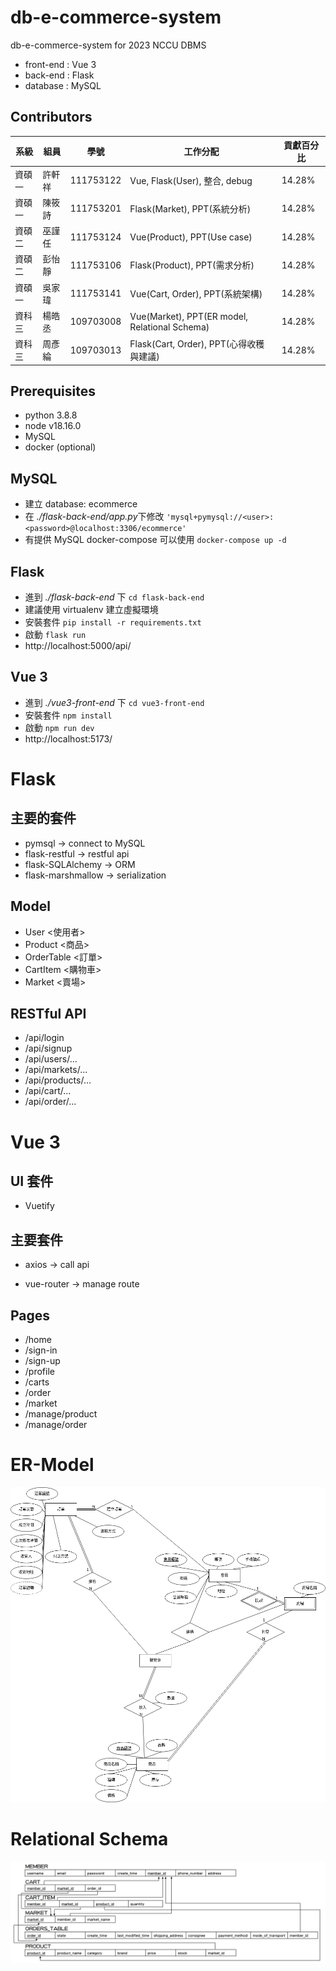 # db-e-commerce-system

db-e-commerce-system for 2023 NCCU DBMS

- front-end : Vue 3
- back-end : Flask
- database : MySQL

## Contributors

| 系級   | 組員   | 學號      | 工作分配                                      | 貢獻百分比 |
| ------ | ------ | --------- | --------------------------------------------- | ---------- |
| 資碩一 | 許軒祥 | 111753122 | Vue, Flask(User), 整合, debug                 | 14.28%     |
| 資碩一 | 陳筱詩 | 111753201 | Flask(Market), PPT(系統分析)                  | 14.28%     |
| 資碩二 | 巫謹任 | 111753124 | Vue(Product), PPT(Use case)                   | 14.28%     |
| 資碩二 | 彭怡靜 | 111753106 | Flask(Product), PPT(需求分析)                 | 14.28%     |
| 資碩一 | 吳家瑋 | 111753141 | Vue(Cart, Order), PPT(系統架構)               | 14.28%     |
| 資科三 | 楊皓丞 | 109703008 | Vue(Market), PPT(ER model, Relational Schema) | 14.28%     |
| 資科三 | 周彥綸 | 109703013 | Flask(Cart, Order), PPT(心得收穫與建議)       | 14.28%     |

## Prerequisites

- python 3.8.8
- node v18.16.0
- MySQL
- docker (optional)

## MySQL

- 建立 database: ecommerce
- 在 *./flask-back-end/app.py*下修改 `'mysql+pymysql://<user>:<password>@localhost:3306/ecommerce'`
- 有提供 MySQL docker-compose 可以使用 `docker-compose up -d`

## Flask

- 進到 _./flask-back-end_ 下 `cd flask-back-end`
- 建議使用 virtualenv 建立虛擬環境
- 安裝套件 `pip install -r requirements.txt`
- 啟動 `flask run`
- http://localhost:5000/api/

## Vue 3

- 進到 _./vue3-front-end_ 下 `cd vue3-front-end`
- 安裝套件 `npm install`
- 啟動 `npm run dev`
- http://localhost:5173/

# Flask

## 主要的套件

- pymsql -> connect to MySQL
- flask-restful -> restful api
- flask-SQLAlchemy -> ORM
- flask-marshmallow -> serialization

## Model

- User <使用者>
- Product <商品>
- OrderTable <訂單>
- CartItem <購物車>
- Market <賣場>

## RESTful API

- /api/login
- /api/signup
- /api/users/...
- /api/markets/...
- /api/products/...
- /api/cart/...
- /api/order/...

# Vue 3

## UI 套件

- Vuetify

## 主要套件

- axios -> call api

- vue-router -> manage route

## Pages

- /home
- /sign-in
- /sign-up
- /profile
- /carts
- /order
- /market
- /manage/product
- /manage/order

# ER-Model

![](./images/er-model.png)

# Relational Schema

![](./images/relational-schema.jpg)
